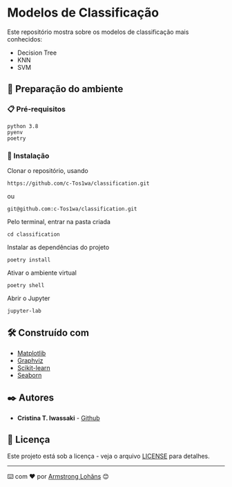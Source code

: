# Modelos de Classificação

Este repositório mostra sobre os modelos de classificação mais conhecidos:
- Decision Tree
- KNN
- SVM

## 🚀 Preparação do ambiente

### 📋 Pré-requisitos

```
python 3.8
pyenv
poetry 
```

### 🔧 Instalação

Clonar o repositório, usando

```
https://github.com/c-Tos1wa/classification.git
```
ou

```
git@github.com:c-Tos1wa/classification.git
```
Pelo terminal, entrar na pasta criada

```
cd classification
```

Instalar as dependências do projeto

```
poetry install
```

Ativar o ambiente virtual

```
poetry shell
```

Abrir o Jupyter

```
jupyter-lab
```

## 🛠️ Construído com

* [Matplotlib](https://matplotlib.org/stable/users/index)
* [Graphviz](https://graphviz.org/)
* [Scikit-learn](https://scikit-learn.org/stable/)
* [Seaborn](https://seaborn.pydata.org/)

## ✒️ Autores

* **Cristina T. Iwassaki** - [Github](https://github.com/c-Tos1wa)


## 📄 Licença

Este projeto está sob a licença - veja o arquivo [LICENSE](LICENSE.md) para detalhes.



---
⌨️ com ❤️ por [Armstrong Lohãns](https://gist.github.com/lohhans) 😊
